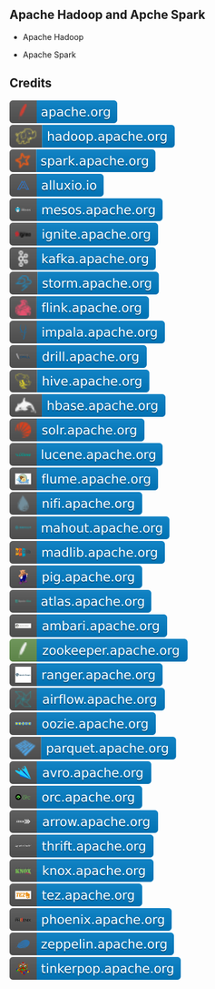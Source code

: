 Apache Hadoop and Apche Spark
-----------------------------

- Apache Hadoop

- Apache Spark

Credits
-------
[![image](
Credits/apache.org.svg)](https://apache.org/)    
[![image](
Credits/hadoop.apache.org.svg)](https://hadoop.apache.org/)  
[![image](
Credits/spark.apache.org.svg)](https://spark.apache.org/)  
[![image](
Credits/alluxio.io.svg)](https://alluxio.io/)  
[![image](
Credits/mesos.apache.org.svg)](https://mesos.apache.org/)  
[![image](
Credits/ignite.apache.org.svg)](https://ignite.apache.org/)  
[![image](
Credits/kafka.apache.org.svg)](https://kafka.apache.org/)  
[![image](
Credits/storm.apache.org.svg)](https://storm.apache.org/)    
[![image](
Credits/flink.apache.org.svg)](https://flink.apache.org/)  
[![image](
Credits/impala.apache.org.svg)](https://impala.apache.org/)  
[![image](
Credits/drill.apache.org.svg)](https://drill.apache.org/)    
[![image](
Credits/hive.apache.org.svg)](https://hive.apache.org/)    
[![image](
Credits/hbase.apache.org.svg)](https://hbase.apache.org/)    
[![image](
Credits/solr.apache.org.svg)](https://solr.apache.org/)    
[![image](
Credits/lucene.apache.org.svg)](https://lucene.apache.org/)    
[![image](
Credits/flume.apache.org.svg)](https://flume.apache.org/)  
[![image](
Credits/nifi.apache.org.svg)](https://nifi.apache.org/)  
[![image](
Credits/mahout.apache.org.svg)](https://mahout.apache.org/)    
[![image](
Credits/madlib.apache.org.svg)](https://madlib.apache.org/)    
[![image](
Credits/pig.apache.org.svg)](https://pig.apache.org/)    
[![image](
Credits/atlas.apache.org.svg)](https://atlas.apache.org/)    
[![image](
Credits/ambari.apache.org.svg)](https://ambari.apache.org/)  
[![image](
Credits/zookeeper.apache.org.svg)](https://zookeeper.apache.org./)  
[![image](
Credits/ranger.apache.org.svg)](https://ranger.apache.org/)    
[![image](
Credits/airflow.apache.org.svg)](https://airflow.apache.org/)  
[![image](
Credits/oozie.apache.org.svg)](https://oozie.apache.org/)  
[![image](
Credits/parquet.apache.org.svg)](https://parquet.apache.org/)  
[![image](
Credits/avro.apache.org.svg)](https://avro.apache.org/)  
[![image](
Credits/orc.apache.org.svg)](https://orc.apache.org/)  
[![image](
Credits/arrow.apache.org.svg)](https://arrow.apache.org/)    
[![image](
Credits/thrift.apache.org.svg)](https://thrift.apache.org/)    
[![image](
Credits/knox.apache.org.svg)](https://knox.apache.org/)    
[![image](
Credits/tez.apache.org.svg)](https://tez.apache.org/)  
[![image](
Credits/phoenix.apache.org.svg)](https://phoenix.apache.org/)    
[![image](
Credits/zeppelin.apache.org.svg)](https://zeppelin.apache.org/)  
[![image](
Credits/tinkerpop.apache.org.svg)](https://tinkerpop.apache.org./)